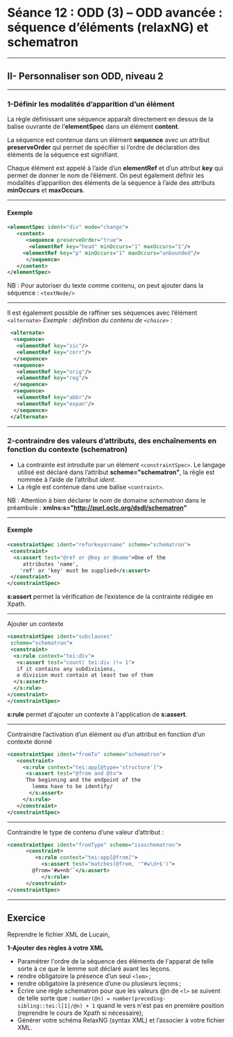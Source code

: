 # Séance 12 : ODD (3) – ODD avancée : séquence d’éléments (relaxNG) et schematron
---


## II- Personnaliser son ODD, niveau 2

---

### 1-Définir les modalités d’apparition d’un élément

La règle définissant une séquence apparaît directement en dessus de la balise ouvrante de l’**elementSpec** dans un élément **content**.

La séquence est contenue dans un élément **sequence** avec un attribut **preserveOrder** qui permet de spécifier si l’ordre de déclaration des éléments de la séquence est signifiant.

Chaque élément est appelé à l’aide d’un **elementRef** et d’un attribut **key** qui permet de donner le nom de l’élément. On peut également définir les modalités d’apparition des éléments de la séquence à l’aide des attributs **minOccurs** et **maxOccurs**.

---
#### Exemple
```XML
<elementSpec ident="div" mode="change">
   <content>
      <sequence preserveOrder="true">
       <elementRef key="head" minOccurs="1" maxOccurs="1"/>
     <elementRef key="p" minOccurs="1" maxOccurs="unbounded"/>
      </sequence>
   </content>
</elementSpec>
```
NB : Pour autoriser du texte comme contenu, on peut ajouter dans la séquence : `<textNode/>`

---
Il est également possible de raffiner ses séquences avec l’élément `<alternate>`
*Exemple : définition du contenu de `<choice>` :*
```XML
 <alternate>
  <sequence>
   <elementRef key="sic"/>
   <elementRef key="corr"/>
  </sequence>
  <sequence>
   <elementRef key="orig"/>
   <elementRef key="reg"/>
  </sequence>
  <sequence>
   <elementRef key="abbr"/>
   <elementRef key="expan"/>
  </sequence>
 </alternate>
 ```
 ---
 
 ### 2-contraindre des valeurs d’attributs, des enchaînements en fonction du contexte (schematron)
 
- La contrainte est introduite par un élément `<constraintSpec>`. Le langage utilisé est déclaré dans l’attribut **scheme="schematron"**, la règle est nommée à l’aide de l’attribut *ident*.
- La règle est contenue dans une balise `<contraint>`. 

NB : Attention à bien déclarer le nom de domaine *schematron* dans le préambule : **xmlns:s="http://purl.oclc.org/dsdl/schematron"**

---

#### Exemple
```XML
<constraintSpec ident="reforkeyorname" scheme="schematron">
 <constraint>
  <s:assert test="@ref or @key or @name">One of the
     attributes 'name', 
    'ref' or 'key' must be supplied</s:assert>
 </constraint>
</constraintSpec>
```
**s:assert** permet la vérification de l’existence de la contrainte rédigée en Xpath.

---
Ajouter un contexte 
```XML
<constraintSpec ident="subclauses"
 scheme="schematron">
 <constraint>
  <s:rule context="tei:div">
   <s:assert test="count( tei:div )!= 1">
   if it contains any subdivisions,
   a division must contain at least two of them
  </s:assert>
  </s:rule>
</constraint>
</constraintSpec>
```
**s:rule** permet d'ajouter un contexte à l'application de **s:assert**.

---
Contraindre l’activation d’un élément ou d’un attribut en fonction d’un contexte donné
```XML
<constraintSpec ident="fromTo" scheme="schematron">
   <constraint>
     <s:rule context="tei:app[@type='structure']">
      <s:assert test="@from and @to">
      The beginning and the endpoint of the
        lemma have to be identify/
       </s:assert>
     </s:rule>
   </constraint>
</constraintSpec>
```
---
Contraindre le type de contenu d’une valeur d’attribut :
```XML
<constraintSpec ident="fromType" scheme="isoschematron">
      <constraint>
         <s:rule context="tei:app[@from]">
           <s:assert test="matches(@from, '^#w\d+$')">
		@from='#w+nb'`</s:assert>
           </s:rule>
      </constraint>
</constraintSpec>
```
---
## Exercice

Reprendre le fichier XML de Lucain,

**1-Ajouter des règles à votre XML**
- Paramétrer l'ordre de la séquence des éléments de l'apparat de telle sorte à ce que le lemme soit déclaré avant les leçons.
- rendre obligatoire la présence d’un seul `<lem>` ;
- rendre obligatoire la présence d’une ou plusieurs leçons ;
- Écrire une règle schematron pour que les valeurs @n de `<l>` se suivent de telle sorte que : `number(@n) = number(preceding-sibling::tei:l[1]/@n) + 1` quand le vers n'est pas en première position (reprendre le cours de Xpath si nécessaire);
- Générer votre schéma RelaxNG (syntax XML) et l’associer à votre fichier XML.
